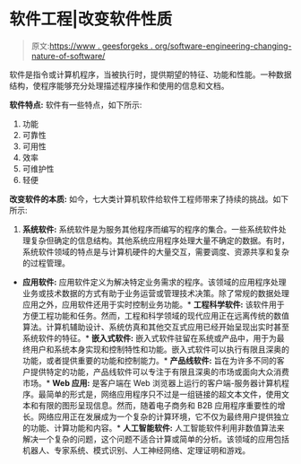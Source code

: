 # 软件工程|改变软件性质

> 原文:[https://www . geesforgeks . org/software-engineering-changing-nature-of-software/](https://www.geeksforgeeks.org/software-engineering-changing-nature-of-software/)

软件是指令或计算机程序，当被执行时，提供期望的特征、功能和性能。一种数据结构，使程序能够充分处理描述程序操作和使用的信息和文档。

**软件特点:**
软件有一些特点，如下所示:

1.  功能
2.  可靠性
3.  可用性
4.  效率
5.  可维护性
6.  轻便

**改变软件的本质:**
如今，七大类计算机软件给软件工程师带来了持续的挑战。如下所示:

1.  **系统软件:**
    系统软件是为服务其他程序而编写的程序的集合。一些系统软件处理复杂但确定的信息结构。其他系统应用程序处理大量不确定的数据。有时，系统软件领域的特点是与计算机硬件的大量交互，需要调度、资源共享和复杂的过程管理。

*   **应用软件:**
    应用软件定义为解决特定业务需求的程序。该领域的应用程序处理业务或技术数据的方式有助于业务运营或管理技术决策。除了常规的数据处理应用之外，应用软件还用于实时控制业务功能。*   **工程科学软件:**
    该软件用于方便工程功能和任务。然而，工程和科学领域的现代应用正在远离传统的数值算法。计算机辅助设计、系统仿真和其他交互式应用已经开始呈现出实时甚至系统软件的特征。*   **嵌入式软件:**
    嵌入式软件驻留在系统或产品中，用于为最终用户和系统本身实现和控制特性和功能。嵌入式软件可以执行有限且深奥的功能，或者提供重要的功能和控制能力。*   **产品线软件:**
    旨在为许多不同的客户提供特定的功能，产品线软件可以专注于有限且深奥的市场或面向大众消费市场。*   **Web 应用:**
    是客户端在 Web 浏览器上运行的客户端-服务器计算机程序。最简单的形式是，网络应用程序只不过是一组链接的超文本文件，使用文本和有限的图形呈现信息。然而，随着电子商务和 B2B 应用程序重要性的增长。网络应用正在发展成为一个复杂的计算环境，它不仅为最终用户提供独立的功能、计算功能和内容。*   **人工智能软件:**
    人工智能软件利用非数值算法来解决一个复杂的问题，这个问题不适合计算或简单的分析。该领域的应用包括机器人、专家系统、模式识别、人工神经网络、定理证明和游戏。